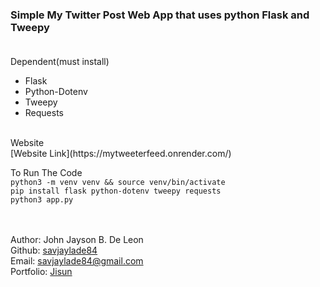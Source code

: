 ### Simple My Twitter Post Web App that uses python Flask and Tweepy <br><br>

Dependent(must install)
- Flask
- Python-Dotenv
- Tweepy
- Requests

<br>
Website<br>
[Website Link](https://mytweeterfeed.onrender.com/)
<br>

To Run The Code<br>
`python3 -m venv venv && source venv/bin/activate` <br>
`pip install flask python-dotenv tweepy requests`<br>
`python3 app.py`

<br><br>
Author: John Jayson B. De Leon<br>
Github: [savjaylade84](github.com/savjaylade84) <br>
Email: savjaylade84@gmail.com<br>
Portfolio: [Jisun](https://savjaylade84.github.io/Jisun.github.io/)<br>
